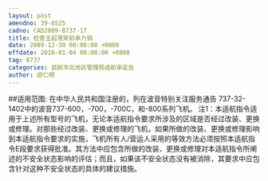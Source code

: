 ```yaml
---
layout: post
amendno: 39-6525
cadno: CAD2009-B737-17
title: 检查主起落架前承力销
date: 2009-12-30 00:00:00 +0800
effdate: 2010-01-04 00:00:00 +0800
tag: B737
categories: 民航华北地区管理局适航审定处
author: 邵仁明
---
```


##适用范围:
在中华人民共和国注册的，列在波音特别关注服务通告 737-32-1402中的波音737-600，-700，-700C，和-800系列飞机。 注1：本适航指令适用于上述所有型号的飞机，无论本适航指令要求所涉及的区域是否经过改装、更换或修理。对那些经过改装、更换或修理的飞机，如果所做的改装、更换或修理影响到本适航指令要求的实施，飞机所有人/营运人采用的等效方法必须按照本适航指令E段要求获得批准。其方法中应包含所做的改装、更换或修理对本适航指令所阐述的不安全状态影响的评估；而且，如果该不安全状态没有被消除，其要求中应包含针对这种不安全状态的具体的建议措施。

